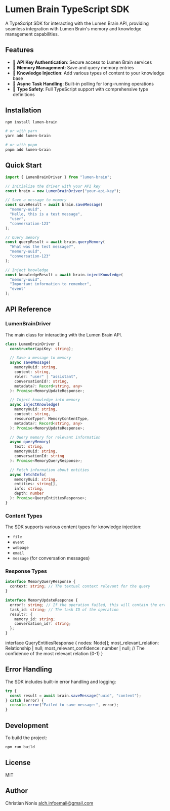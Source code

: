 # Lumen Brain TypeScript SDK

A TypeScript SDK for interacting with the Lumen Brain API, providing seamless integration with Lumen Brain's memory and knowledge management capabilities.

## Features

- 🔑 **API Key Authentication**: Secure access to Lumen Brain services
- 💾 **Memory Management**: Save and query memory entries
- 🧠 **Knowledge Injection**: Add various types of content to your knowledge base
- 🔄 **Async Task Handling**: Built-in polling for long-running operations
- 📝 **Type Safety**: Full TypeScript support with comprehensive type definitions

## Installation

```bash
npm install lumen-brain

# or with yarn
yarn add lumen-brain

# or with pnpm
pnpm add lumen-brain
```

## Quick Start

```typescript
import { LumenBrainDriver } from "lumen-brain";

// Initialize the driver with your API key
const brain = new LumenBrainDriver("your-api-key");

// Save a message to memory
const saveResult = await brain.saveMessage(
  "memory-uuid",
  "Hello, this is a test message",
  "user",
  "conversation-123"
);

// Query memory
const queryResult = await brain.queryMemory(
  "What was the test message?",
  "memory-uuid",
  "conversation-123"
);

// Inject knowledge
const knowledgeResult = await brain.injectKnowledge(
  "memory-uuid",
  "Important information to remember",
  "event"
);
```

## API Reference

### LumenBrainDriver

The main class for interacting with the Lumen Brain API.

```typescript
class LumenBrainDriver {
  constructor(apiKey: string);

  // Save a message to memory
  async saveMessage(
    memoryUuid: string,
    content: string,
    role?: "user" | "assistant",
    conversationId?: string,
    metadata?: Record<string, any>
  ): Promise<MemoryUpdateResponse>;

  // Inject knowledge into memory
  async injectKnowledge(
    memoryUuid: string,
    content: string,
    resourceType?: MemoryContentType,
    metadata?: Record<string, any>
  ): Promise<MemoryUpdateResponse>;

  // Query memory for relevant information
  async queryMemory(
    text: string,
    memoryUuid: string,
    conversationId: string
  ): Promise<MemoryQueryResponse>;

  // Fetch information about entities
  async fetchInfo(
    memoryUuid: string,
    entities: string[],
    info: string,
    depth: number
  ): Promise<QueryEntitiesResponse>;
}
```

### Content Types

The SDK supports various content types for knowledge injection:

- `file`
- `event`
- `webpage`
- `email`
- `message` (for conversation messages)

### Response Types

```typescript
interface MemoryQueryResponse {
  context: string; // The textual context relevant for the query
}

interface MemoryUpdateResponse {
  error?: string; // If the operation failed, this will contain the error message
  task_id: string; // The task ID of the operation
  result?: {
    memory_id: string;
    conversation_id?: string;
  };
}
```

interface QueryEntitiesResponse {
nodes: Node[];
most_relevant_relation: Relationship | null;
most_relevant_confidence: number | null; // The confidence of the most relevant relation (0-1)
}

## Error Handling

The SDK includes built-in error handling and logging:

```typescript
try {
  const result = await brain.saveMessage("uuid", "content");
} catch (error) {
  console.error("Failed to save message:", error);
}
```

## Development

To build the project:

```bash
npm run build
```

## License

MIT

## Author

Christian Nonis <alch.infoemail@gmail.com>
